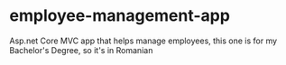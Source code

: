 # employee-management-app
Asp.net Core MVC app that helps manage employees, this one is for my Bachelor's Degree, so it's in Romanian 
